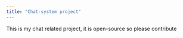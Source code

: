 ```yaml
---
title: "Chat-system project"
---
```


This is my chat related project, it is open-source so 
please contribute
